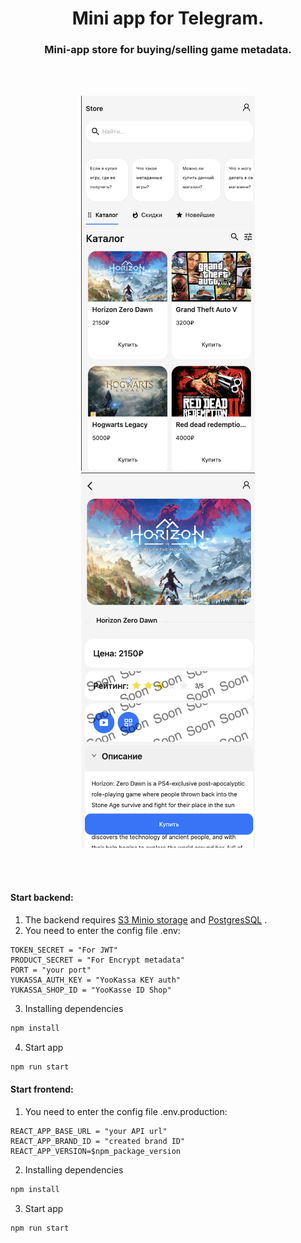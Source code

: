<div  align="center">

# Mini app for Telegram.

### Mini-app store for buying/selling game metadata.

</div>

<br><br>

<div  align="center">
  <img height="600" src="/front/public/preview/main.png">
  <img height="600" src="/front/public/preview/product_page.png">
</div>

<br><br>

#### Start backend:

1.   The backend  requires [S3 Minio storage](https://hub.docker.com/r/minio/minio) and [PostgresSQL](https://hub.docker.com/_/postgres) .
2. You need to enter the config file .env:	
```
TOKEN_SECRET = "For JWT"
PRODUCT_SECRET = "For Encrypt metadata"
PORT = "your port"
YUKASSA_AUTH_KEY = "YooKassa KEY auth"
YUKASSA_SHOP_ID = "YooKasse ID Shop"
```
3. Installing dependencies 
```bash
npm install
```
4. Start app 
```bash
npm run start
```

#### Start frontend:
1. You need to enter the config file .env.production:	
```
REACT_APP_BASE_URL = "your API url"
REACT_APP_BRAND_ID = "created brand ID"
REACT_APP_VERSION=$npm_package_version
```
2. Installing dependencies 
```bash
npm install
```
3. Start app 
```bash
npm run start
```


